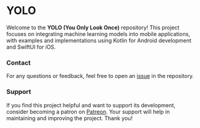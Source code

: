 # YOLO

Welcome to the **YOLO (You Only Look Once)** repository! This project focuses on integrating machine learning models into mobile applications, with examples and implementations using Kotlin for Android development and SwiftUI for iOS.


### Contact
For any questions or feedback, feel free to open an [issue](https://github.com/surendramaran/Machine-Learning-in-Mobile/issues/new) in the repository.

### Support
If you find this project helpful and want to support its development, consider becoming a patron on [Patreon](https://www.patreon.com/SurendraMaran). Your support will help in maintaining and improving the project. Thank you!

